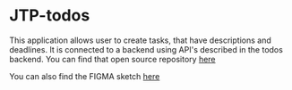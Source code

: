 # JTP-todos

This application allows user to create tasks, that have descriptions and deadlines. It is connected to a backend using API's described in the todos backend. You can find that open source repository [here](https://github.com/joshytheprogrammer/todos-backend)

You can also find the FIGMA sketch [here](https://www.figma.com/file/yGgvcMGSB57oPmv04f2aNO/JTP-todos?node-id=0%3A1)
